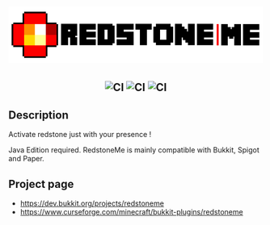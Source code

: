 <h1  align="center">
    <img src="redstoneme-logo.png" alt="RedStoneMe" width="800" /><br>
</h1>

<h2  align="center">
    <img src="https://circleci.com/gh/apavarino/RedStoneMe.svg?style=shield" alt="CI"/>
    <img src="https://img.shields.io/github/license/apavarino/redstoneme" alt="CI"/>
    <img src="https://img.shields.io/github/last-commit/apavarino/redstoneme" alt="CI"/> 
</h2>

## Description
Activate redstone just with your presence !

Java Edition required. RedstoneMe is mainly compatible with Bukkit, Spigot and Paper.

## Project page
+ https://dev.bukkit.org/projects/redstoneme
+ https://www.curseforge.com/minecraft/bukkit-plugins/redstoneme
